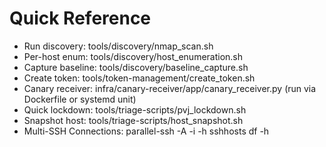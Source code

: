 # Quick Reference

- Run discovery: tools/discovery/nmap_scan.sh <cidr>
- Per-host enum: tools/discovery/host_enumeration.sh <ip>
- Capture baseline: tools/discovery/baseline_capture.sh <outdir>
- Create token: tools/token-management/create_token.sh <name> <type> <host> <placement> <priority>
- Canary receiver: infra/canary-receiver/app/canary_receiver.py (run via Dockerfile or systemd unit)
- Quick lockdown: tools/triage-scripts/pvj_lockdown.sh
- Snapshot host: tools/triage-scripts/host_snapshot.sh
- Multi-SSH Connections: parallel-ssh -A -i -h sshhosts df -h
